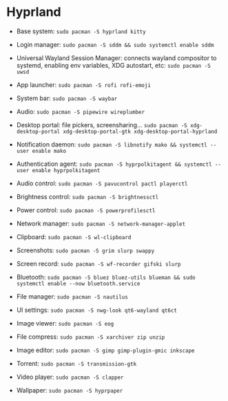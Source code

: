 # Hyprland

- Base system: `sudo pacman -S hyprland kitty`
- Login manager: `sudo pacman -S sddm && sudo systemctl enable sddm`
- Universal Wayland Session Manager: connects wayland compositor to systemd,
  enabling env variables, XDG autostart, etc: `sudo pacman -S uwsd`
- App launcher: `sudo pacman -S rofi rofi-emoji`
- System bar: `sudo pacman -S waybar`
- Audio: `sudo pacman -S pipewire wireplumber`
- Desktop portal: file pickers, screensharing...
  `sudo pacman -S xdg-desktop-portal xdg-desktop-portal-gtk xdg-desktop-portal-hyprland`
- Notification daemon: `sudo pacman -S libnotify mako && systemctl --user enable mako`
- Authentication agent: `sudo pacman -S hyprpolkitagent && systemctl --user enable hyprpolkitagent`
- Audio control: `sudo pacman -S pavucontrol pactl playerctl`
- Brightness control: `sudo pacman -S brightnessctl`
- Power control: `sudo pacman -S powerprofilesctl`
- Network manager: `sudo pacman -S network-manager-applet`
- Clipboard: `sudo pacman -S wl-clipboard`
- Screenshots: `sudo pacman -S grim slurp swappy`
- Screen record: `sudo pacman -S wf-recorder gifski slurp`
- Bluetooth: `sudo pacman -S bluez bluez-utils blueman && sudo systemctl enable --now bluetooth.service`

- File manager: `sudo pacman -S nautilus`
- UI settings: `sudo pacman -S nwg-look qt6-wayland qt6ct`
- Image viewer: `sudo pacman -S eog`
- File compress: `sudo pacman -S xarchiver zip unzip`
- Image editor: `sudo pacman -S gimp gimp-plugin-gmic inkscape`
- Torrent: `sudo pacman -S transmission-gtk`
- Video player: `sudo pacman -S clapper`
- Wallpaper: `sudo pacman -S hyprpaper`

